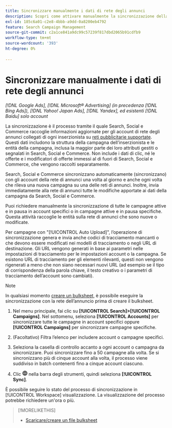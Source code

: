 ```yaml
---
title: Sincronizzare manualmente i dati di rete degli annunci
description: Scopri come attivare manualmente la sincronizzazione della struttura della campagna e delle entità della campagna per le reti di annunci supportate.
exl-id: 185c6a01-c2e8-4bbb-a9dd-0a8200eb4792
feature: Search Campaign Management
source-git-commit: c2a1ce841a9dc99c57239f817dbd2065b91cdfb9
workflow-type: tm+mt
source-wordcount: '393'
ht-degree: 0%

---
```


# Sincronizzare manualmente i dati di rete degli annunci

*[!DNL Google Ads], [!DNL Microsoft® Advertising] (in precedenza [!DNL Bing Ads]), [!DNL Yahoo! Japan Ads], [!DNL Yandex], ed esistenti [!DNL Baidu] solo account*

La sincronizzazione è il processo tramite il quale Search, Social e Commerce raccoglie informazioni aggiornate per gli account di rete degli annunci collegati di ogni inserzionista su [reti pubblicitarie supportate](/help/search-social-commerce/introduction/supported-inventory.md). Questi dati includono la struttura della campagna dell’inserzionista e le entità della campagna, inclusa la maggior parte dei loro attributi gestiti o segnalati in Search, Social e Commerce. Non include i dati di clic, né le offerte e i modificatori di offerte immessi al di fuori di Search, Social e Commerce, che vengono raccolti separatamente.

Search, Social e Commerce sincronizzano automaticamente (sincronizzano) con gli account della rete di annunci una volta al giorno e anche ogni volta che rileva una nuova campagna su una delle reti di annunci. Inoltre, invia immediatamente alla rete di annunci tutte le modifiche apportate ai dati della campagna da Search, Social e Commerce.

Puoi richiedere manualmente la sincronizzazione di tutte le campagne attive e in pausa in account specifici o in campagne attive e in pausa specifiche. Questa attività raccoglie le entità sulla rete di annunci che sono nuove o modificate.

Per campagne con &quot;[!UICONTROL Auto Upload]&quot;, l’operazione di sincronizzazione genera e invia anche codici di tracciamento mancanti o che devono essere modificati nei modelli di tracciamento o negli URL di destinazione. Gli URL vengono generati in base ai parametri nelle impostazioni di tracciamento per le impostazioni account o la campagna. Se esistono URL di tracciamento per gli elementi rilevanti, questi non vengono rigenerati a meno che non siano necessari nuovi URL (ad esempio se il tipo di corrispondenza della parola chiave, il testo creativo o i parametri di tracciamento dell’account sono cambiati).

>[!NOTE]
>
>In qualsiasi momento [creare un bulksheet](/help/search-social-commerce/campaign-management/bulksheets/bulksheet-download.md), è possibile eseguire la sincronizzazione con la rete dell’annuncio prima di creare il bulksheet.

1. Nel menu principale, fai clic su **[!UICONTROL Search]>[!UICONTROL Campaigns]**. Nel sottomenu, seleziona **[!UICONTROL Accounts]** per sincronizzare tutte le campagne in account specifici oppure **[!UICONTROL Campaigns]** per sincronizzare campagne specifiche.

1. (Facoltativo) Filtra l’elenco per includere account o campagne specifici.

1. Seleziona la casella di controllo accanto a ogni account o campagna da sincronizzare. Puoi sincronizzare fino a 50 campagne alla volta. Se si sincronizzano più di cinque account alla volta, il processo viene suddiviso in batch contenenti fino a cinque account ciascuno.

1. Clic **![Altro](/help/search-social-commerce/assets/more.png "Altro")** nella barra degli strumenti, quindi seleziona **[!UICONTROL Sync]**.

È possibile seguire lo stato del processo di sincronizzazione in [!UICONTROL Workspace] visualizzazione. La visualizzazione del processo potrebbe richiedere un&#39;ora o più.

>[!MORELIKETHIS]
>
>* [Scaricare/creare un file bulksheet](/help/search-social-commerce/campaign-management/bulksheets/bulksheet-download.md)
